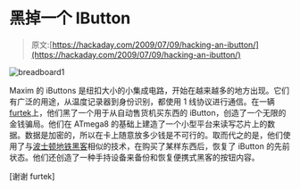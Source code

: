 # 黑掉一个 IButton

> 原文:[https://hackaday.com/2009/07/09/hacking-an-ibutton/](https://hackaday.com/2009/07/09/hacking-an-ibutton/)

![breadboard1](../Images/c9aa2a6ac52c5042f98e097cca12511a.png "breadboard1")

Maxim 的 iButtons 是纽扣大小的小集成电路，开始在越来越多的地方出现。它们有广泛的用途，从温度记录器到身份识别，都使用 1 线协议进行通信。在一辆[furtek](http://furrtek.free.fr/index.php?p=crea&a=ibutton&i=2)上，他们黑了一个用于从自动售货机买东西的 iButton，创造了一个无限的金钱骗局。他们在 ATmega8 的基础上建造了一个小型平台来读写芯片上的数据。数据是加密的，所以在卡上随意放多少钱是不可行的。取而代之的是，他们使用了与[波士顿地铁黑客](http://hackaday.com/2008/08/09/defcon-16-mit-boston-transit-presentation-gagged/)相似的技术，在购买了某样东西后，恢复了 iButton 的先前状态。他们还创造了一种手持设备来备份和恢复便携式黑客的按钮内容。

[谢谢 furtek]